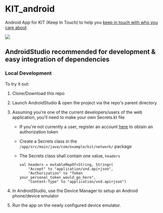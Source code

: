 # KIT_android
Android App for KIT (Keep In Touch) to help you [keep in touch with who you care about](https://reminder-web-client.herokuapp.com/)
<p align="left">
  <a href="https://skillicons.dev">
    <img src="https://skillicons.dev/icons?i=kotlin,androidstudio,django,postgresql,sqlite" />
  </a>
</p>

## AndroidStudio recommended for development & easy integration of dependencies

### Local Development
To try it out:

1. Clone/Download this repo
2. Launch AndroidStudio & open the project via the repo's parent directory
3. Assuming you're one of the current developers/users of the web application, you'll need to make your own Secrets.kt file
   - If you're not currently a user, register an account [here](https://reminder-web-client.herokuapp.com/) to obtain an authorization token
   - Create a Secrets class in the `/app/src/main/java/com/example/kit/network/` package
   - The Secrets class shall contain one value, `headers`

       `val headers = mutableMapOf<String, String>(`    
       `    "Accept" to "application/vnd.api+json",`    
       `    "Authorization" to "Token your_personal_token_would_go_here",`    
       `    "Content-Type" to "application/vnd.api+json")`    
                
                
5. In AndroidStudio, use the Device Manager to setup an Android phone/device emulator
6. Run the app on the newly configured device emulator. 

